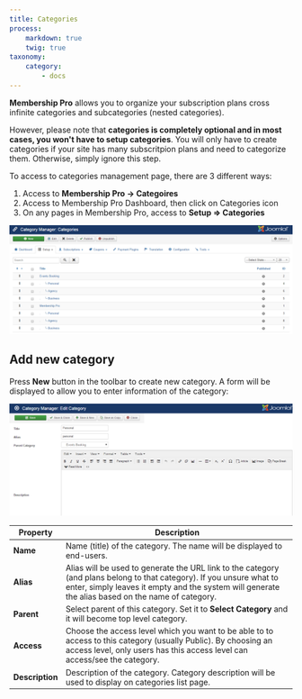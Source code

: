 ```yaml
---
title: Categories
process:
    markdown: true
    twig: true
taxonomy:
    category:
        - docs
---
```


**Membership Pro** allows you to organize your subscription plans cross infinite categories and subcategories (nested categories). 

However, please note that **categories is completely optional and in most cases, you won't have to setup categories**. You will only have to create categories if your site has many subscritpion plans and need to categorize them. Otherwise, simply ignore this step.

To access to categories management page, there are 3 different ways:

1. Access to **Membership Pro -> Categoires**
2. Access to Membership Pro Dashboard, then click on Categories icon
3. On any pages in Membership Pro, access to **Setup => Categories**

![Categories](categories.png)

## Add new category
Press **New** button in the toolbar to create new category. A form will be displayed to allow you to enter information of the category:

![Add New Category](new-category.png)

<table class="table table-stripped table-bordered table-considered">
<thead>
<tr><th width="15%">Property</th><th>Description</th></tr>
</thead>
<tbody>
<tr>
<td><strong>Name</strong></td>
<td>Name (title) of the category. The name will be displayed to end-users.</td>
</tr>
<tr>
<td><strong>Alias</strong></td>
<td>Alias will be used to generate the URL link to the category (and plans belong to that category). If you unsure what to enter, simply leaves it empty and the system will generate the alias based on the name of category.</td>
</tr>
<tr>
<td><strong>Parent</strong></td>
<td>Select parent of this category. Set it to <strong>Select Category</strong> and it will become top level category.</td>
</tr>
<tr>
<td><strong> Access</strong></td>
<td>Choose the access level which you want to be able to to access to this category (usually Public). By choosing an access level, only users has this access level can access/see the category.</td>
</tr>
<tr>
<td><strong>Description</strong></td>
<td>Description of the category. Category description will be used to display on categories list page.</td>
</tr>
</tbody>
</table>